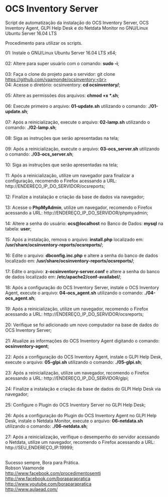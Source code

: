 # OCS Inventory Server

Script de automatização da instalação do OCS Inventory Server, OCS Inventory Agent, GLPI Help Desk e do Netdata Monitor no GNU/Linux Ubuntu Server 16.04 LTS

Procedimento para utilizar os scripts.

01: Instale o GNU/Linux Ubuntu Server 16.04 LTS x64;<br><br>
02: Altere para super usuário com o comando: <b>sudo -i</b>;<br><br>
03: Faça o clone do projeto para o servidor: git clone https://github.com/vaamonde/ocsinventory;<br><br>
04: Acesse o diretório: ocsinventory: <b>cd ocsinventory/</b>;<br><br>
05: Altere as permissões dos arquivos: <b>chmod +x *.sh</b>;<br><br>
06: Execute primeiro o arquivo: <b>01-update.sh</b> utilizando o comando: <b>./01-update.sh</b>;<br><br>
07: Após a reinicialização, execute o arquivo: <b>02-lamp.sh</b> utilizando o comando: <b>./02-lamp.sh</b>;<br><br>
08: Siga as instruções que serão apresentadas na tela;<br><br>
09: Após a reinicialização, execute o arquivo: <b>03-ocs_server.sh</b> utilizando o comando: <b>./03-ocs_server.sh</b>;<br><br>
10: Siga as instruções que serão apresentadas na tela;<br><br>
11: Após a reinicialização, utilize um navegador para finalizar a configuração, recomendo o Firefox acessando a URL: http://ENDEREÇO_IP_DO_SERVIDOR/ocsreports;<br><br>
12: Finalize a instalação e criação da base de dados via navegador;<br><br>
13: Acesse o <b>PhpMyAdmin</b>, utilize um navegador, recomendo o Firefox acessando a URL: http://ENDEREÇO_IP_DO_SERVIDOR/phpmyadmin;<br><br>
14: Altere a senha do usuário: <b>ocs@localhost</b> no Banco de Dados: <b>mysql</b> na tabela: <b>user</b>;<br><br>
15: Após a instalação, remova o arquivo: <b>install.php</b> localizado em: <b>/usr/share/ocsinventory-reports/ocsreports/</b>;<br><br>
16: Edite o arquivo: <b>dbconfig.inc.php</b> e altere a senha do banco de dados localizado em: <b>/usr/share/ocsinventory-reports/ocsreports/</b>;<br><br>
17: Edite o arquivo: <b>z-ocsinventory-server.conf</b> e altere a senha do banco de dados localizado em: <b>/etc/apache2/conf-availabel/</b>;<br><br>
18: Após a configuração do OCS Inventory Server, instale o OCS Inventory Agent, execute o arquivo: <b>04-ocs_agent.sh</b> utilizando o comando: <b>./04-ocs_agent.sh</b>;<br><br>
19: Após a reinicialização, utilize um navegador, recomendo o Firefox acessando a URL: http://ENDEREÇO_IP_DO_SERVIDOR/ocsreports;<br><br>
20: Verifique se foi adicionado um novo computador na base de dados do OCS Inventory Server;<br><br>
21: Atualize as informações do OCS Inventory Agent digitando o comando: <b>ocsinventory-agent</b>;<br><br>
22: Após a configuração do OCS Inventory Agent, instale o GLPI Help Desk, execute o arquivo: <b>05-glpi.sh</b> utilizando o comando: <b>./05-glpi.sh</b>;<br><br>
23: Após a reinicialização, utilize um navegador, recomendo o Firefox acessando a URL: http://ENDEREÇO_IP_DO_SERVIDOR/glpi;<br><br>
24: Finalize a instalação e criação da base de dados do GLPI Help Desk via navegador;<br><br>
25: Configure o Plugin do OCS Inventory Server no GLPI Help Desk;<br><br>
26: Após a configuração do Plugin do OCS Inventory Agent no GLPI Help Desk, instale o Netdata Monitor, execute o arquivo: <b>06-netdata.sh</b> utilizando o comando: <b>./06-netdata.sh</b>;<br><br>
27: Após a reinicialização, verifique o desempenho do servidor acessando o Netdata, utilize um navegador, recomendo o Firefox acessando a URL: http://SEU_ENDEREÇO_IP:19999;<br><br>

Sucesso sempre, Bora para Prática.<br>
Robson Vaamonde<br>
http://www.facebook.com/procedimentosemti<br>
http://ww.facebook.com/boraparapratica<br>
http://www.youtube.com/boraparapratica<br>
http://www.aulaead.com/
